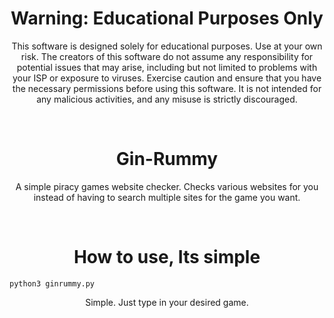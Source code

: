 <h1 align="center">Warning: Educational Purposes Only</h1>
<p align="center">This software is designed solely for educational purposes. Use at your own risk. The creators of this software do not assume any responsibility for potential issues that may arise, including but not limited to problems with your ISP or exposure to viruses. Exercise caution and ensure that you have the necessary permissions before using this software. It is not intended for any malicious activities, and any misuse is strictly discouraged.</p>

<br>

<h1 align="center">Gin-Rummy</h1>
<p align="center">A simple piracy games website checker. Checks various websites for you instead of having to search multiple sites for the game you want. </p>

<br>

<h1 align="center">How to use, Its simple</h1>
<pre><code>python3 ginrummy.py</pre></code>
<p align="center">Simple. Just type in your desired game.</p>
